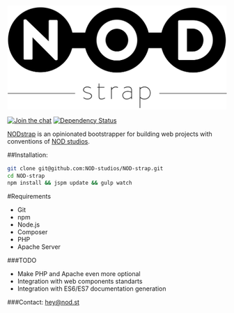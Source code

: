 ![NODstrap](/image/logo.strap.png?raw=true "NODstrap")

[![Join the chat][gitter-image]][gitter-url]
[![Dependency Status][depstat-image]][depstat-url]

[NODstrap]([repo-url]) is an opinionated bootstrapper for building web projects with conventions of [NOD studios](http://nod.st).

##Installation:
```bash
git clone git@github.com:NOD-studios/NOD-strap.git
cd NOD-strap
npm install && jspm update && gulp watch
```

#Requirements
- Git
- npm
- Node.js
- Composer
- PHP
- Apache Server

###TODO
- Make PHP and Apache even more optional
- Integration with web components standarts
- Integration with ES6/ES7 documentation generation

###Contact:
[hey@nod.st](mailto:hey@nod.st)

[repo-url]: https://github.com/NOD-studios/NOD-strap
[depstat-url]: https://david-dm.org/NOD-studios/NOD-strap
[depstat-image]: https://david-dm.org/NOD-studios/NOD-strap.svg
[gitter-image]: https://img.shields.io/badge/GITTER-join%20chat-green.svg
[gitter-url]: http://bit.ly/NOD-chat
